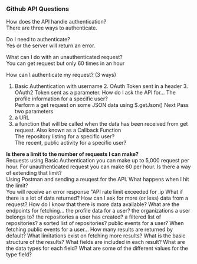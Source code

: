 ### Github API Questions

How does the API handle authentication?<br>
There are three ways to authenticate. 

Do I need to authenticate? <br>
Yes or the server will return an error.

What can I do with an unauthenticated request?<br>
You can get request but only 60 times in an hour

How can I authenticate my request? (3 ways)<br>
1. Basic Authentication with username 2. OAuth Token sent in a header 3. OAuth2 Token sent as a parameter. 
How do I ask the API for...
The profile information for a specific user?<br>
Perform a get request on some JSON data using
$.getJson() 
Next Pass two parameters 
1. a URL <br>
2. a function that will be called when the data has been received from get request. Also known as a Callback Function<br>
The repository listing for a specific user?<br>
The recent, public activity for a specific user?<br>

<strong> Is there a limit to the number of requests I can make?</strong><br>
Requests using Basic Authentication you can make up to 5,000 request per hour. For unauthenticated request you can make 60 per hour. 
Is there a way of extending that limit?<br>
Using Postman and sending a reuqest for the API. 
What happens when I hit the limit?<br>
You will receive an error response "API rate limit exceeded for .ip
What if there is a lot of data returned?
How can I ask for more (or less) data from a request?
How do I know that there is more data available?
What are the endpoints for fetching...
the profile data for a user?
the organizations a user belongs to?
the repositories a user has created?
a filtered list of repositories?
a sorted list of repositories?
public events for a user?
When fetching public events for a user...
How many results are returned by default?
What limitations exist on fetching more results?
What is the basic structure of the results?
What fields are included in each result?
What are the data types for each field?
What are some of the different values for the type field?
